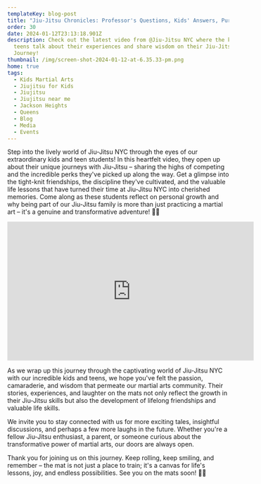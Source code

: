 ```yaml
---
templateKey: blog-post
title: "Jiu-Jitsu Chronicles: Professor's Questions, Kids' Answers, Pure Wisdom!"
order: 30
date: 2024-01-12T23:13:18.901Z
description: Check out the latest video from @Jiu-Jitsu NYC where the kids and
  teens talk about their experiences and share wisdom on their Jiu-Jitsu
  Journey!
thumbnail: /img/screen-shot-2024-01-12-at-6.35.33-pm.png
home: true
tags:
  - Kids Martial Arts
  - Jiujitsu for Kids
  - Jiujitsu
  - Jiujitsu near me
  - Jackson Heights
  - Queens
  - Blog
  - Media
  - Events
---
```

Step into the lively world of Jiu-Jitsu NYC through the eyes of our extraordinary kids and teen students! In this heartfelt video, they open up about their unique journeys with Jiu-Jitsu – sharing the highs of competing and the incredible perks they've picked up along the way. Get a glimpse into the tight-knit friendships, the discipline they've cultivated, and the valuable life lessons that have turned their time at Jiu-Jitsu NYC into cherished memories. Come along as these students reflect on personal growth and why being part of our Jiu-Jitsu family is more than just practicing a martial art – it's a genuine and transformative adventure! 💪✨

<iframe width="560" height="315" src="https://www.youtube.com/embed/uz2zG-VkSC8?si=zEjlrs8-f3sGht-8" title="YouTube video player" frameborder="0" allow="accelerometer; autoplay; clipboard-write; encrypted-media; gyroscope; picture-in-picture; web-share" allowfullscreen></iframe>

As we wrap up this journey through the captivating world of Jiu-Jitsu NYC with our incredible kids and teens, we hope you've felt the passion, camaraderie, and wisdom that permeate our martial arts community. Their stories, experiences, and laughter on the mats not only reflect the growth in their Jiu-Jitsu skills but also the development of lifelong friendships and valuable life skills.

We invite you to stay connected with us for more exciting tales, insightful discussions, and perhaps a few more laughs in the future. Whether you're a fellow Jiu-Jitsu enthusiast, a parent, or someone curious about the transformative power of martial arts, our doors are always open.

Thank you for joining us on this journey. Keep rolling, keep smiling, and remember – the mat is not just a place to train; it's a canvas for life's lessons, joy, and endless possibilities. See you on the mats soon! 🥋🌟